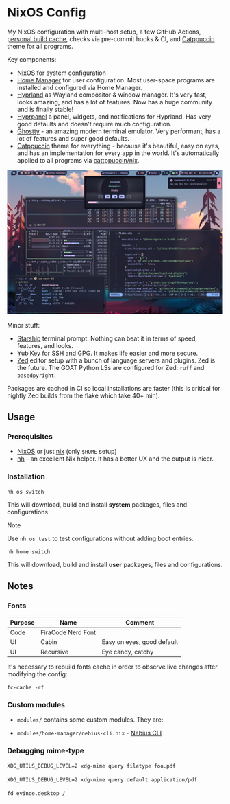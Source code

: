 # NixOS Config

My NixOS configuration with multi-host setup, a few GitHub Actions, [personal build cache](https://danielgafni.cachix.org/), checks via pre-commit hooks & CI, and [Catppuccin](https://catppuccin.com/) theme for all programs.

Key components:
- [NixOS](https://nixos.org/) for system configuration
- [Home Manager](https://github.com/nix-community/home-manager) for user configuration. Most user-space programs are installed and configured via Home Manager.
- [Hyprland](https://hyprland.org/) as Wayland compositor & window manager. It's very fast, looks amazing, and has a lot of features. Now has a huge community and is finally stable!
- [Hyprpanel](https://hyprpanel.com/) a panel, widgets, and notifications for Hyprland. Has very good defaults and doesn't require much configuration.
- [Ghostty](https://mitchellh.com/ghostty) - an amazing modern terminal emulator. Very performant, has a lot of features and super good defaults.
- [Catppuccin](https://catppuccin.com/) theme for everything - because it's beautiful, easy on eyes, and has an implementation for every app in the world. It's automatically applied to all programs via [cattppuccin/nix](https://github.com/catppuccin/nix).

![assets/NixOS-rice.png](assets/NixOS-rice.png)

Minor stuff:

- [Starship](https://starship.rs/) terminal prompt. Nothing can beat it in terms of speed, features, and looks.
- [YubiKey](https://www.yubico.com/) for SSH and GPG. It makes life easier and more secure.
- [Zed](https://github.com/zed-industries/zed) editor setup with a bunch of language servers and plugins. Zed is the future. The GOAT Python LSs are configured for Zed: `ruff` and `basedpyright`.

Packages are cached in CI so local installations are faster (this is critical for nightly Zed builds from the flake which take 40+ min).

## Usage

### Prerequisites


- [NixOS](https://nixos.org/download/) or just [nix](https://nix.dev/install-nix.html) (only `$HOME` setup)
- [nh](https://github.com/viperML/nh) - an excellent Nix helper. It has a better UX and the output is nicer. 

### Installation

```shell
nh os switch
```

This will download, build and install **system** packages, files and configurations.

> [!NOTE]
> Use `nh os test` to test configurations without adding boot entries.


```shell
nh home switch
```

This will download, build and install **user** packages, files and configurations.


## Notes

### Fonts

| Purpose | Name | Comment |
|----------|----------|-------|
| Code    | FiraCode Nerd Font | |
| UI    | Cabin   | Easy on eyes, good default |
| UI    | Recursive  | Eye candy, catchy |

It's necessary to rebuild fonts cache in order to observe live changes after modifying the config:

```shell
fc-cache -rf
```

### Custom modules

- `modules/` contains some custom modules. They are:

- `modules/home-manager/nebius-cli.nix` - [Nebius CLI](https://docs.nebius.com/cli)

### Debugging mime-type

```shell
XDG_UTILS_DEBUG_LEVEL=2 xdg-mime query filetype foo.pdf

XDG_UTILS_DEBUG_LEVEL=2 xdg-mime query default application/pdf

fd evince.desktop /
```
